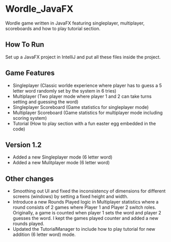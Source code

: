 # Wordle_JavaFX
Wordle game written in JavaFX featuring singleplayer, multiplayer, scoreboards and how to play tutorial section.

## How To Run

Set up a JavaFX project in IntelliJ and put all these files inside the project.

## Game Features

- Singleplayer (Classic worlde experience where player has to guess a 5 letter word randomly set by the system in 6 tries)
- Multiplayer (Two player mode where player 1 and 2 can take turns setting and guessing the word)
- Singleplayer Scoreboard (Game statistics for singleplayer mode)
- Multiplayer Scoreboard (Game statistics for multiplayer mode including scoring system)
- Tutorial (How to play section with a fun easter egg embedded in the code)

## Version 1.2
- Added a new Singleplayer mode (6 letter word)
- Added a new Mulitplayer mode (6 letter word)

## Other changes
- Smoothing out UI and fixed the inconsistency of dimensions for different screens (windows) by setting a fixed height and width.
- Introduce a new Rounds Played logic in Multiplayer statistics where a round consists of 2 games where Player 1 and Player 2 switch roles. Originally, a game is counted when player 1 sets the word and player 2 guesses the word. I kept the games played counter and added a new rounds played.
- Updated the TutorialManager to include how to play tutorial for new addition (6 letter word) mode.

